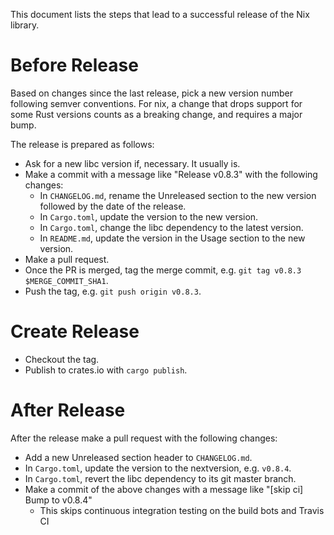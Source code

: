 This document lists the steps that lead to a successful release of the Nix
library.

# Before Release

Based on changes since the last release, pick a new version number
following semver conventions. For nix, a change that drops support for
some Rust versions counts as a breaking change, and requires a major bump.

The release is prepared as follows:

- Ask for a new libc version if, necessary. It usually is.
- Make a commit with a message like "Release v0.8.3" with the following
  changes:
  - In `CHANGELOG.md`, rename the Unreleased section to the new version
    followed by the date of the release.
  - In `Cargo.toml`, update the version to the new version.
  - In `Cargo.toml`, change the libc dependency to the latest version.
  - In `README.md`, update the version in the Usage section to the new
    version.
- Make a pull request.
- Once the PR is merged, tag the merge commit, e.g. `git tag v0.8.3
  $MERGE_COMMIT_SHA1`.
- Push the tag, e.g. `git push origin v0.8.3`.

# Create Release

- Checkout the tag.
- Publish to crates.io with `cargo publish`.

# After Release

After the release make a pull request with the following changes:

- Add a new Unreleased section header to `CHANGELOG.md`.
- In `Cargo.toml`, update the version to the nextversion, e.g.
  `v0.8.4`.
- In `Cargo.toml`, revert the libc dependency to its git master branch.
- Make a commit of the above changes with a message like "[skip ci] Bump to v0.8.4"
  - This skips continuous integration testing on the build bots and Travis CI
